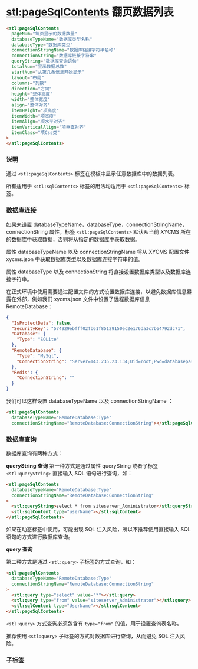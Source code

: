 # <stl:pageSqlContents> 翻页数据列表

```html
<stl:pageSqlContents
  pageNum="每页显示的数据数量"
  databaseTypeName="数据库类型名称"
  databaseType="数据库类型"
  connectionStringName="数据库链接字符串名称"
  connectionString="数据库链接字符串"
  queryString="数据库查询语句"
  totalNum="显示数据总数"
  startNum="从第几条信息开始显示"
  layout="布局"
  columns="列数"
  direction="方向"
  height="整体高度"
  width="整体宽度"
  align="整体对齐"
  itemHeight="项高度"
  itemWidth="项宽度"
  itemAlign="项水平对齐"
  itemVerticalAlign="项垂直对齐"
  itemClass="项Css类"
>
</stl:pageSqlContents>
```

### 说明

通过 `<stl:pageSqlContents>` 标签在模板中显示任意数据库中的数据列表。

所有适用于 `<stl:sqlContents>` 标签的用法均适用于 `<stl:pageSqlContents>` 标签。

### 数据库连接

如果未设置 databaseTypeName，databaseType，connectionStringName，connectionString 属性，标签 `<stl:pageSqlContents>` 默认从当前 XYCMS 所在的数据库中获取数据，否则将从指定的数据库中获取数据。

属性 databaseTypeName 以及 connectionStringName 将从 XYCMS 配置文件 xycms.json 中获取数据库类型以及数据库连接字符串的值。

属性 databaseType 以及 connectionString 将直接设置数据库类型以及数据库连接字符串。

在正式环境中使用需要通过配置文件的方式设置数据库连接，以避免数据库信息暴露在外部，例如我们 xycms.json 文件中设置了远程数据库信息 RemoteDatabase：

```json
{
  "IsProtectData": false,
  "SecurityKey": "574929ebfff02fb61f85129150ec2e176da3c7b64792dc71",
  "Database": {
    "Type": "SQLite"
  },
  "RemoteDatabase": {
    "Type": "MySql",
    "ConnectionString": "Server=143.235.23.134;Uid=root;Pwd=databasepassword8;Database=new;"
  },
  "Redis": {
    "ConnectionString": ""
  }
}
```

我们可以这样设置 databaseTypeName 以及 connectionStringName ：

```html
<stl:pageSqlContents
  databaseTypeName="RemoteDatabase:Type"
  connectionStringName="RemoteDatabase:ConnectionString"></stl:pageSqlContents>
```

### 数据库查询

数据库查询有两种方式：

**queryString 查询**
第一种方式是通过属性 queryString 或者子标签 `<stl:queryString>` 直接输入 SQL 语句进行查询，如：

```html
<stl:pageSqlContents
  databaseTypeName="RemoteDatabase:Type"
  connectionStringName="RemoteDatabase:ConnectionString"
>
  <stl:queryString>select * from siteserver_Administrator</stl:queryString>
  <stl:sqlContent type="userName"></stl:sqlContent>
</stl:pageSqlContents>
```

如果在动态标签中使用，可能出现 SQL 注入风险，所以不推荐使用直接输入 SQL 语句的方式进行数据库查询。

**query 查询**

第二种方式是通过 `<stl:query>` 子标签的方式查询，如：

```html
<stl:pageSqlContents
  databaseTypeName="RemoteDatabase:Type"
  connectionStringName="RemoteDatabase:ConnectionString"
>
  <stl:query type="select" value="*"></stl:query>
  <stl:query type="from" value="siteserver_Administrator"></stl:query>
  <stl:sqlContent type="UserName"></stl:sqlContent>
</stl:pageSqlContents>
```

`<stl:query>` 方式查询必须包含有 `type="from"` 的值，用于设置查询表名称。

推荐使用 `<stl:query>` 子标签的方式对数据库进行查询，从而避免 SQL 注入风险。

### 子标签

